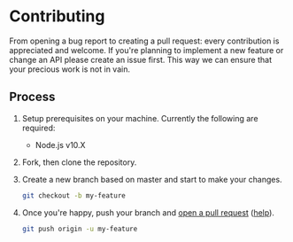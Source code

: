 # Contributing

From opening a bug report to creating a pull request: every contribution is appreciated and welcome. If you're planning to implement a new feature or change an API please create an issue first. This way we can ensure that your precious work is not in vain.

## Process

1. Setup prerequisites on your machine. Currently the following are required:

    - Node.js v10.X

1. Fork, then clone the repository.

1. Create a new branch based on master and start to make your changes.

    ```sh
    git checkout -b my-feature
    ```

1. Once you're happy, push your branch and [open a pull request](https://github.com/frigus02/react-custom-element-wrapper/compare) ([help](https://help.github.com/articles/creating-a-pull-request/)).

    ```sh
    git push origin -u my-feature
    ```
